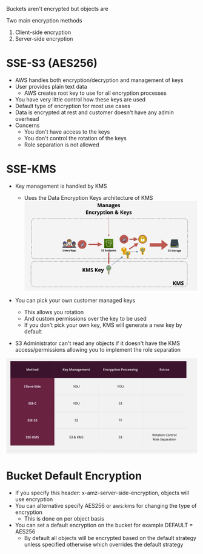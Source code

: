 Buckets aren't encrypted but objects are 

Two main encryption methods
1. Client-side encryption
2. Server-side encryption

# SSE-S3 (AES256)
- AWS handles both encryption/decryption and management of keys
- User provides plain text data
	- AWS creates root key to use for all encryption processes
- You have very little control how these keys are used
- Default type of encryption for most use cases
- Data is encrypted at rest and customer doesn't have any admin overhead
- Concerns
	- You don't have access to the keys
	- You don't control the rotation of the keys
	- Role separation is not allowed

# SSE-KMS
- Key management is handled by KMS
	- Uses the Data Encryption Keys architecture of KMS
![](AWS/Cloud%20Solutions%20Architect/Personal%20Notes/attachments/Pasted%20image%2020240324195814.png)

- You can pick your own customer managed keys
	- This allows you rotation 
	- And custom permissions over the key to be used
	- If you don't pick your own key, KMS will generate a new key by default
- S3 Administrator can't read any objects if it doesn't have the KMS access/permissions allowing you to implement the role separation


![](AWS/Cloud%20Solutions%20Architect/Personal%20Notes/attachments/Pasted%20image%2020240324200426.png)

# Bucket Default Encryption
- If you specify this header: x-amz-server-side-encryption, objects will use encryption
- You can alternative specify AES256 or aws:kms for changing the type of encryption
	- This is done on per object basis
- You can set a default encryption on the bucket for example DEFAULT = AES256
	- By default all objects will be encrypted based on the default strategy unless specified otherwise which overrides the default strategy 

